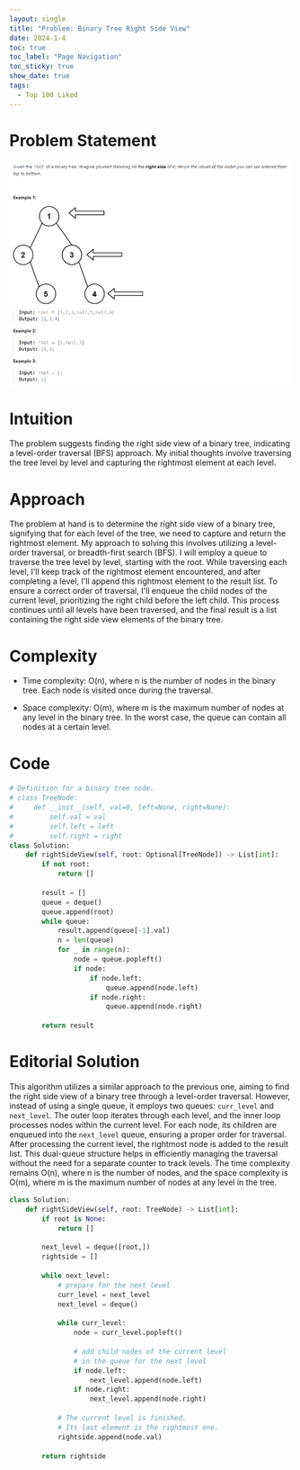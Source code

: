 ```yaml
---
layout: single
title: "Problem: Binary Tree Right Side View"
date: 2024-1-4
toc: true
toc_label: "Page Navigation"
toc_sticky: true
show_date: true
tags:
  - Top 100 Liked
---
```

# Problem Statement
[![problem](/assets/images/2024-01-04_16-57-07-binary-tree-right-side-view.png)](/assets/images/2024-01-04_16-57-07-binary-tree-right-side-view.png)
# Intuition
The problem suggests finding the right side view of a binary tree, indicating a level-order traversal (BFS) approach. My initial thoughts involve traversing the tree level by level and capturing the rightmost element at each level.

# Approach
The problem at hand is to determine the right side view of a binary tree, signifying that for each level of the tree, we need to capture and return the rightmost element. My approach to solving this involves utilizing a level-order traversal, or breadth-first search (BFS). I will employ a queue to traverse the tree level by level, starting with the root. While traversing each level, I'll keep track of the rightmost element encountered, and after completing a level, I'll append this rightmost element to the result list. To ensure a correct order of traversal, I'll enqueue the child nodes of the current level, prioritizing the right child before the left child. This process continues until all levels have been traversed, and the final result is a list containing the right side view elements of the binary tree.

# Complexity
- Time complexity:
O(n), where n is the number of nodes in the binary tree. Each node is visited once during the traversal.

- Space complexity:
O(m), where m is the maximum number of nodes at any level in the binary tree. In the worst case, the queue can contain all nodes at a certain level.

# Code
```python
# Definition for a binary tree node.
# class TreeNode:
#     def __init__(self, val=0, left=None, right=None):
#         self.val = val
#         self.left = left
#         self.right = right
class Solution:
    def rightSideView(self, root: Optional[TreeNode]) -> List[int]:
        if not root:
            return []

        result = []
        queue = deque()
        queue.append(root)
        while queue:
            result.append(queue[-1].val)
            n = len(queue)
            for _ in range(n):
                node = queue.popleft()
                if node:
                    if node.left:
                        queue.append(node.left)
                    if node.right:
                        queue.append(node.right)
        
        return result

```

# Editorial Solution
This algorithm utilizes a similar approach to the previous one, aiming to find the right side view of a binary tree through a level-order traversal. However, instead of using a single queue, it employs two queues: `curr_level` and `next_level`. The outer loop iterates through each level, and the inner loop processes nodes within the current level. For each node, its children are enqueued into the `next_level` queue, ensuring a proper order for traversal. After processing the current level, the rightmost node is added to the result list. This dual-queue structure helps in efficiently managing the traversal without the need for a separate counter to track levels. The time complexity remains O(n), where n is the number of nodes, and the space complexity is O(m), where m is the maximum number of nodes at any level in the tree.
```python
class Solution:
    def rightSideView(self, root: TreeNode) -> List[int]:
        if root is None:
            return []
        
        next_level = deque([root,])
        rightside = []
        
        while next_level:
            # prepare for the next level
            curr_level = next_level
            next_level = deque()

            while curr_level:
                node = curr_level.popleft()
                    
                # add child nodes of the current level
                # in the queue for the next level
                if node.left:
                    next_level.append(node.left)
                if node.right:
                    next_level.append(node.right)
            
            # The current level is finished.
            # Its last element is the rightmost one.
            rightside.append(node.val)
        
        return rightside
```